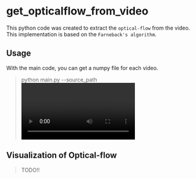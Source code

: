 # get_opticalflow_from_video

This python code was created to extract the `optical-flow` from the video. This implementation is based on the `Farneback's algorithm`.

## Usage
With the main code, you can get a numpy file for each video. 
> python main.py --source_path <video folder path> --target_path <save folder path> --target_video_size <convert size of video>

## Visualization of Optical-flow 
> TODO!!




